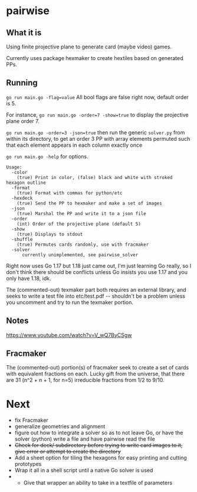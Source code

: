 # pairwise

## What it is 

Using finite projective plane to generate card (maybe video) games. 

Currently uses package hexmaker to create hextiles based on generated PPs. 

## Running

`go run main.go -flag=value` All bool flags are false right now, default order
is 5.

For instance, `go run main.go -order=7 -show=true` to display the projective
plane order 7. 

`go run main.go -order=3 -json=true` then run the generic `solver.py` from
within its directory, to get an order 3 PP with array elements permuted such
that each element appears in each column exactly once

`go run main.go -help` for options.

```
Usage:
  -color
    (true) Print in color, (false) black and white with stroked hexagon outline
  -format
    (true) Format with commas for python/etc
  -hexdeck
    (true) Send the PP to hexmaker and make a set of images
  -json
    (true) Marshal the PP and write it to a json file
  -order 
    (int) Order of the projective plane (default 5)
  -show
    (true) Displays to stdout
  -shuffle 
    (true) Permutes cards randomly, use with fracmaker
  -solver 
      currently unimplemented, see pairwise_solver
```

Right now uses Go 1.17 but 1.18 just came out, I'm just
learning Go really, so I don't think there should be conflicts unless Go
insists you use 1.17 and you only have 1.18, idk. 

The (commented-out) texmaker part both requires an external library, and seeks
to write a test file into etc/test.pdf -- shouldn't be a problem unless you
uncomment and try to run the texmaker portion.

## Notes

https://www.youtube.com/watch?v=V_wQ7ByCSgw

## Fracmaker 

The (commented-out) portion(s) of fracmaker seek to create a set of cards with
equivalent fractions on each. Lucky gift from the universe, that there are 31
(n^2 + n + 1, for n=5) irreducible fractions from 1/2 to 9/10. 

# Next

- fix Fracmaker
- generalize geometries and alignment
- figure out how to integrate a solver so as to not leave Go, or have the
  solver (python) write a file and have pairwise read the file
- ~~Check for deck/ subdirectory before trying to write card images to it, give
  error or attempt to create the directory~~
- Add a sheet option for tiling the hexagons for easy printing and cutting
  prototypes
- Wrap it all in a shell script until a native Go solver is used
- - Give that wrapper an ability to take in a textfile of parameters
